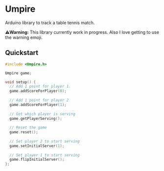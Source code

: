 # Umpire
Arduino library to track a table tennis match.

**⚠️Warning:** This library currently work in progress. Also I love getting to use the warning emoji.

## Quickstart

```c++
#include <Umpire.h>

Umpire game;

void setup() {
  // Add 1 point for player 1.
  game.addScoreForPlayer(0);
  
  // Add 1 point for player 2
  game.addScoreForPlayer(1);
  
  // Get which player is serving
  game.getPlayerServing();
   
  // Reset the game
  game.reset();
  
  // Set player 2 to start serving
  game.setInitialServer(1);
  
  // Set player 1 to start serving
  game.flipInitialServer();
};

```
